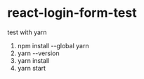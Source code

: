 # react-login-form-test
test with yarn

<ol>
  <li>npm install --global yarn</li>
  <li>yarn --version</li>
  <li>yarn install</li>
  <li>yarn start</li>
</ol>
